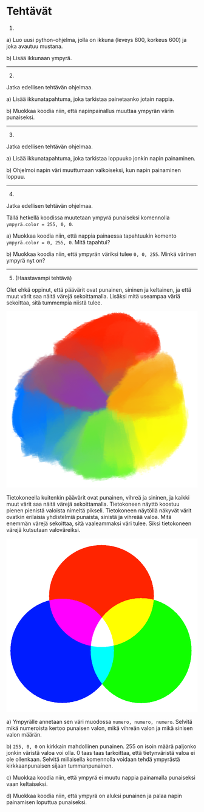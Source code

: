 # Tehtävät

1.

a) Luo uusi python-ohjelma, jolla on ikkuna (leveys 800, korkeus 600) ja joka avautuu mustana.

b) Lisää ikkunaan ympyrä.

---

2. 

Jatka edellisen tehtävän ohjelmaa.

a) Lisää ikkunatapahtuma, joka tarkistaa painetaanko jotain nappia.

b) Muokkaa koodia niin, että napinpainallus muuttaa ympyrän värin punaiseksi.

---

3. 

Jatka edellisen tehtävän ohjelmaa.

a) Lisää ikkunatapahtuma, joka tarkistaa loppuuko jonkin napin painaminen.

b) Ohjelmoi napin väri muuttumaan valkoiseksi, kun napin painaminen loppuu.

---

4. 

Jatka edellisen tehtävän ohjelmaa.

Tällä hetkellä koodissa muutetaan ympyrä punaiseksi komennolla `ympyrä.color = 255, 0, 0`. 

a) Muokkaa koodia niin, että nappia painaessa tapahtuukin komento `ympyrä.color = 0, 255, 0`. Mitä tapahtui?

b) Muokkaa koodia niin, että ympyrän väriksi tulee `0, 0, 255`. Minkä värinen ympyrä nyt on?

---

5. (Haastavampi tehtävä)

Olet ehkä oppinut, että päävärit ovat punainen, sininen ja keltainen, ja että muut värit saa näitä värejä sekoittamalla. Lisäksi mitä useampaa väriä sekoittaa, sitä tummempia niistä tulee.

![klassinen väriympyrä](kuvat/väriympyrä-klassinen.png)

Tietokoneella kuitenkin päävärit ovat punainen, vihreä ja sininen, ja kaikki muut värit saa näitä värejä sekoittamalla. Tietokoneen näyttö koostuu pienen pienistä valoista nimeltä pikseli. Tietokoneen näytöllä näkyvät värit ovatkin erilaisia yhdistelmiä punaista, sinistä ja vihreää valoa. Mitä enemmän värejä sekoittaa, sitä vaaleammaksi väri tulee. Siksi tietokoneen värejä kutsutaan valoväreiksi.

![valoväriympyrä](kuvat/väriympyrä-valo.png)

a) Ympyrälle annetaan sen väri muodossa `numero, numero, numero`. Selvitä mikä numeroista kertoo punaisen valon, mikä vihreän valon ja mikä sinisen valon määrän.

b) `255, 0, 0` on kirkkain mahdollinen punainen. 255 on isoin määrä paljonko jonkin väristä valoa voi olla. 0 taas taas tarkoittaa, että tietynväristä valoa ei ole ollenkaan. Selvitä millaisella komennolla voidaan tehdä ympyrästä kirkkaanpunaisen sijaan tummanpunainen.

c) Muokkaa koodia niin, että ympyrä ei muutu nappia painamalla punaiseksi vaan keltaiseksi.

d) Muokkaa koodia niin, että ympyrä on aluksi punainen ja palaa napin painamisen loputtua punaiseksi.

